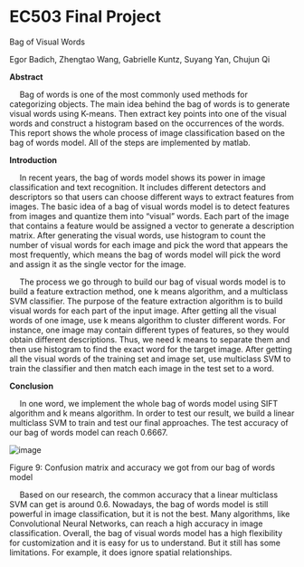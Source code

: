 # EC503 Final Project
Bag of Visual Words

Egor Badich, Zhengtao Wang, Gabrielle Kuntz, Suyang Yan, Chujun Qi


**Abstract**

&emsp; Bag of words is one of the most commonly used methods for categorizing objects. The main idea behind the bag of words is to generate visual words using K-means. Then extract key points into one of the visual words and construct a histogram based on the occurrences of the words. This report shows the whole process of image classification based on the bag of words model. All of the steps are implemented by matlab. 

**Introduction**

&emsp; In recent years, the bag of words model shows its power in image classification and text recognition. It includes different detectors and descriptors so that users can choose different ways to extract features from images. The basic idea of a bag of visual words model is to detect features from images and quantize them into “visual” words. Each part of the image that contains a feature would be assigned a vector to generate a description matrix. After generating the visual words, use histogram to count the number of visual words for each image and pick the word that appears the most frequently, which means the bag of words model will pick the word and assign it as the single vector for the image. 

&emsp; The process we go through to build our bag of visual words model is to build a feature extraction method, one k means algorithm, and a multiclass SVM classifier. The purpose of the feature extraction algorithm is to build visual words for each part of the input image. After getting all the visual words of one image, use k means algorithm to cluster different words. For instance, one image may contain different types of features, so they would obtain different descriptions. Thus, we need k means to separate them and then use histogram to find the exact word for the target image. After getting all the visual words of the training set and image set, use multiclass SVM to train the classifier and then match each image in the test set to a word.

**Conclusion**

&emsp; In one word, we implement the whole bag of words model using SIFT algorithm and k means algorithm. In order to test our result, we build a linear multiclass SVM to train and test our final approaches. The test accuracy of our bag of words model can reach 0.6667. 

![image](https://user-images.githubusercontent.com/75282197/210184510-14f380c6-1402-4f3c-8315-7e9b85ef43da.png)

Figure 9: Confusion matrix and accuracy we got from our bag of words model

&emsp; Based on our research, the common accuracy that a linear multiclass SVM can get is around 0.6. Nowadays, the bag of words model is still powerful in image classification, but it is not the best. Many algorithms, like Convolutional Neural Networks, can reach a high accuracy in image classification. Overall, the bag of visual words model has a high flexibility for customization and it is easy for us to understand. But it still has some limitations. For example, it does ignore spatial relationships. 

